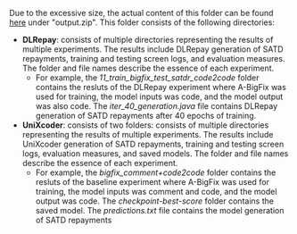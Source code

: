Due to the excessive size, the actual content of this folder can be found [here](https://drive.google.com/drive/folders/1KCG0V2FOnUcdzR-Huqb_9wJwsI3pQqzR?usp=share_link) under "output.zip". This folder consists of the following directories:
- **DLRepay**: consists of multiple directories representing the results of multiple experiments. The results include DLRepay generation of SATD repayments, training and testing screen logs, and evaluation measures. The folder and file names describe the essence of each experiment.
   - For example, the *11_train_bigfix_test_satdr_code2code* folder contains the resluts of the DLRepay experiment where A-BigFix was used for training, the model inputs was code, and the model output was also code. The *iter_40_generation.java* file contains DLRepay generation of SATD repayments after 40 epochs of training.
- **UniXcoder**: consists of two folders: consists of multiple directories representing the results of multiple experiments. The results include UniXcoder generation of SATD repayments, training and testing screen logs, evaluation measures, and saved models. The folder and file names describe the essence of each experiment.
   - For example, the *bigfix_comment+code2code* folder contains the resluts of the baseline experiment where A-BigFix was used for training, the model inputs was comment and code, and the model output was code. The *checkpoint-best-score* folder contains the saved model. The *predictions.txt* file contains the model generation of SATD repayments
